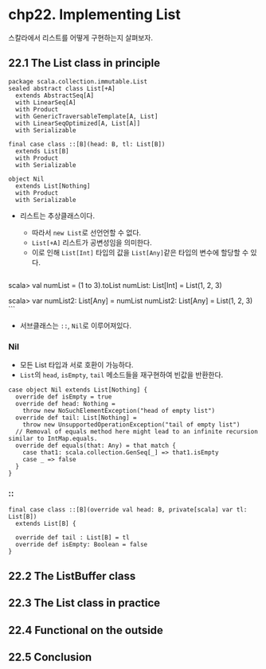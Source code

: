 # chp22. Implementing List

스칼라에서 리스트를 어떻게 구현하는지 살펴보자.

## 22.1 The List class in principle

```
package scala.collection.immutable.List
sealed abstract class List[+A] 
  extends AbstractSeq[A] 
  with LinearSeq[A] 
  with Product 
  with GenericTraversableTemplate[A, List] 
  with LinearSeqOptimized[A, List[A]] 
  with Serializable

final case class ::[B](head: B, tl: List[B]) 
  extends List[B] 
  with Product 
  with Serializable

object Nil 
  extends List[Nothing] 
  with Product 
  with Serializable
```

- 리스트는 추상클래스이다.
    - 따라서 `new List`로 선언언할 수 없다.
    - `List[+A]` 리스트가 공변성임을 의미한다.
    - 이로 인해 `List[Int]` 타입의 값을 `List[Any]`같은 타입의 변수에 할당할 수 있다.

    ```
scala> val numList = (1 to 3).toList
numList: List[Int] = List(1, 2, 3)

scala> var numList2: List[Any] = numList
numList2: List[Any] = List(1, 2, 3)
    ```

- 서브클래스는 `::`, `Nil`로 이루어져있다.

### Nil
- 모든 List 타입과 서로 호환이 가능하다.
- `List`의 `head`, `isEmpty`, `tail` 메소드들을 재구현하여 빈값을 반환한다.

```
case object Nil extends List[Nothing] {
  override def isEmpty = true
  override def head: Nothing =
    throw new NoSuchElementException("head of empty list")
  override def tail: List[Nothing] =
    throw new UnsupportedOperationException("tail of empty list")
  // Removal of equals method here might lead to an infinite recursion similar to IntMap.equals.
  override def equals(that: Any) = that match {
    case that1: scala.collection.GenSeq[_] => that1.isEmpty
    case _ => false
  }
}
```

### ::

```
final case class ::[B](override val head: B, private[scala] var tl: List[B]) 
  extends List[B] {

  override def tail : List[B] = tl
  override def isEmpty: Boolean = false
}
```


## 22.2 The ListBuffer class
## 22.3 The List class in practice
## 22.4 Functional on the outside
## 22.5 Conclusion
